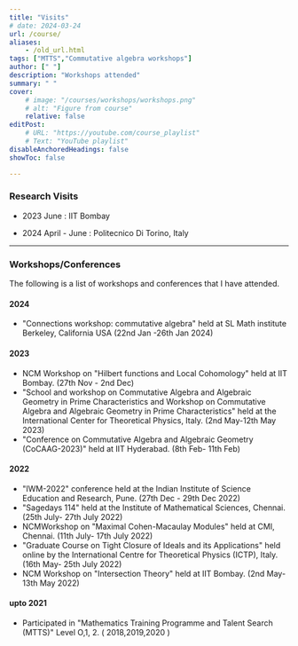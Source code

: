 ```yaml
---
title: "Visits" 
# date: 2024-03-24
url: /course/
aliases:
    - /old_url.html
tags: ["MTTS","Commutative algebra workshops"]
author: [" "]
description: "Workshops attended" 
summary: " "
cover:
    # image: "/courses/workshops/workshops.png"
    # alt: "Figure from course"
    relative: false
editPost:
    # URL: "https://youtube.com/course_playlist"
    # Text: "YouTube playlist"
disableAnchoredHeadings: false
showToc: false

---
```

### Research Visits

+ 2023 June : IIT Bombay

+ 2024 April - June : Politecnico Di Torino, Italy
---
### Workshops/Conferences
The following is a list of workshops and conferences that I have attended.
#### 2024
+ "Connections workshop: commutative algebra" held at SL Math institute Berkeley, California USA (22nd Jan -26th Jan 2024)


#### 2023
+ NCM Workshop on "Hilbert functions and Local Cohomology" held at IIT Bombay. (27th Nov - 2nd Dec)
+ "School and workshop on Commutative Algebra and Algebraic Geometry in Prime Characteristics and Workshop on Commutative Algebra and Algebraic Geometry in Prime Characteristics" held at the International Center for Theoretical Physics, Italy. (2nd May-12th May 2023)
+ "Conference on Commutative Algebra and Algebraic Geometry (CoCAAG-2023)" held at IIT Hyderabad. (8th Feb- 11th Feb)


#### 2022
+  "IWM-2022" conference held at the Indian Institute of Science Education and Research, Pune. (27th Dec - 29th Dec 2022)
+ "Sagedays 114" held at the Institute of Mathematical Sciences, Chennai. (25th July- 27th July 2022)
+  NCMWorkshop on "Maximal Cohen-Macaulay Modules" held at CMI, Chennai. (11th July- 17th July 2022)
+  "Graduate Course on Tight Closure of Ideals and its Applications" held online by the International Centre for Theoretical Physics (ICTP), Italy. (16th May- 25th July 2022)
+ NCM Workshop on "Intersection Theory" held at IIT Bombay. (2nd May- 13th May 2022)


#### upto 2021 
+  Participated in "Mathematics Training Programme and Talent Search (MTTS)" Level O,1, 2. ( 2018,2019,2020 )